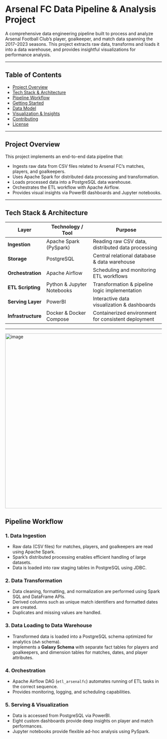 # Arsenal FC Data Pipeline & Analysis Project

A comprehensive data engineering pipeline built to process and analyze Arsenal Football Club’s player, goalkeeper, and match data spanning the 2017–2023 seasons. This project extracts raw data, transforms and loads it into a data warehouse, and provides insightful visualizations for performance analysis.

---

## Table of Contents
- [Project Overview](#project-overview)  
- [Tech Stack & Architecture](#tech-stack--architecture)  
- [Pipeline Workflow](#pipeline-workflow)  
- [Getting Started](#getting-started)  
- [Data Model](#data-model)  
- [Visualization & Insights](#visualization--insights)  
- [Contributing](#contributing)  
- [License](#license)  

---

## Project Overview

This project implements an end-to-end data pipeline that:

- Ingests raw data from CSV files related to Arsenal FC’s matches, players, and goalkeepers.
- Uses Apache Spark for distributed data processing and transformation.
- Loads processed data into a PostgreSQL data warehouse.
- Orchestrates the ETL workflow with Apache Airflow.
- Provides visual insights via PowerBI dashboards and Jupyter notebooks.

---

## Tech Stack & Architecture

| Layer             | Technology / Tool         | Purpose                                         |
|-------------------|--------------------------|------------------------------------------------|
| **Ingestion**     | Apache Spark (PySpark)   | Reading raw CSV data, distributed data processing |
| **Storage**       | PostgreSQL               | Central relational database & data warehouse   |
| **Orchestration** | Apache Airflow           | Scheduling and monitoring ETL workflows        |
| **ETL Scripting** | Python & Jupyter Notebooks | Transformation & pipeline logic implementation  |
| **Serving Layer** | PowerBI                  | Interactive data visualization & dashboards    |
| **Infrastructure**| Docker & Docker Compose  | Containerized environment for consistent deployment |

---
<img width="1101" height="562" alt="image" src="https://github.com/user-attachments/assets/760ecbeb-b18c-48a3-8973-144b3af757e6" />

## Pipeline Workflow

### 1. Data Ingestion
- Raw data (CSV files) for matches, players, and goalkeepers are read using Apache Spark.
- Spark’s distributed processing enables efficient handling of large datasets.
- Data is loaded into raw staging tables in PostgreSQL using JDBC.

### 2. Data Transformation
- Data cleaning, formatting, and normalization are performed using Spark SQL and DataFrame APIs.
- Derived columns such as unique match identifiers and formatted dates are created.
- Duplicates and missing values are handled.

### 3. Data Loading to Data Warehouse
- Transformed data is loaded into a PostgreSQL schema optimized for analytics (`dwh` schema).
- Implements a **Galaxy Schema** with separate fact tables for players and goalkeepers, and dimension tables for matches, dates, and player attributes.

### 4. Orchestration
- Apache Airflow DAG (`etl_arsenalfc`) automates running of ETL tasks in the correct sequence.
- Provides monitoring, logging, and scheduling capabilities.

### 5. Serving & Visualization
- Data is accessed from PostgreSQL via PowerBI.
- Eight custom dashboards provide deep insights on player and match performances.
- Jupyter notebooks provide flexible ad-hoc analysis using PySpark.

